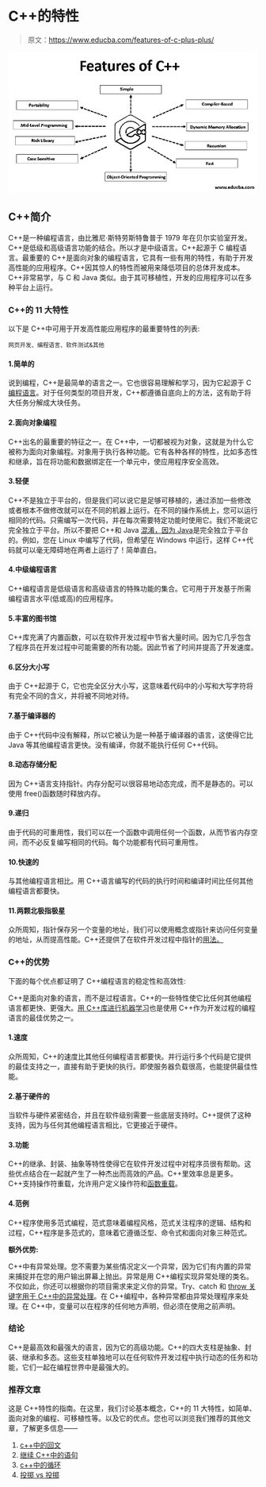 # C++的特性

> 原文：<https://www.educba.com/features-of-c-plus-plus/>

![Features of C++](img/b146251361f73226645a79092ef0f7b0.png)



## C++简介

C++是一种编程语言，由比雅尼·斯特劳斯特鲁普于 1979 年在贝尔实验室开发。C++是低级和高级语言功能的结合。所以才是中级语言。C++起源于 C 编程语言。最重要的 C++是面向对象的编程语言，它具有一些有用的特性，有助于开发高性能的应用程序。C++因其惊人的特性而被用来降低项目的总体开发成本。C++非常易学，与 C 和 Java 类似。由于其可移植性，开发的应用程序可以在多种平台上运行。

### C++的 11 大特性

以下是 C++中可用于开发高性能应用程序的最重要特性的列表:

<small>网页开发、编程语言、软件测试&其他</small>

#### 1.简单的

说到编程，C++是最简单的语言之一。它也很容易理解和学习，因为它起源于 C [编程语言](https://www.educba.com/what-is-a-programming-language/)。对于任何类型的项目开发，C++都遵循自底向上的方法，这有助于将大任务分解成大块任务。

#### 2.面向对象编程

C++出名的最重要的特征之一。在 C++中，一切都被视为对象，这就是为什么它被称为面向对象编程。对象用于执行各种功能。它有各种各样的特性，比如多态性和继承，旨在将功能和数据绑定在一个单元中，使应用程序安全高效。

#### 3.轻便

C++不是独立于平台的，但是我们可以说它是足够可移植的，通过添加一些修改或者根本不做修改就可以在不同的机器上运行。在不同的操作系统上，您可以运行相同的代码。只需编写一次代码，并在每次需要特定功能时使用它。我们不能说它完全独立于平台。所以不要把 C++和 Java [混淆，因为 Java](https://www.educba.com/what-is-java/)是完全独立于平台的。例如，您在 Linux 中编写了代码，但希望在 Windows 中运行，这样 C++代码就可以毫无障碍地在两者上运行了！简单直白。

#### 4.中级编程语言

C++编程语言是低级语言和高级语言的特殊功能的集合。它可用于开发基于所需编程语言水平(低或高)的应用程序。

#### 5.丰富的图书馆

C++库充满了内置函数，可以在软件开发过程中节省大量时间。因为它几乎包含了程序员在开发过程中可能需要的所有功能。因此节省了时间并提高了开发速度。

#### 6.区分大小写

由于 C++起源于 C，它也完全区分大小写，这意味着代码中的小写和大写字符将有完全不同的含义，并将被不同地对待。

#### 7.基于编译器的

由于 C++代码中没有解释，所以它被认为是一种基于编译器的语言，这使得它比 Java 等其他编程语言更快。没有编译，你就不能执行任何 C++代码。

#### 8.动态存储分配

因为 C++语言支持指针。内存分配可以很容易地动态完成，而不是静态的。可以使用 free()函数随时释放内存。

#### 9.递归

由于代码的可重用性，我们可以在一个函数中调用任何一个函数，从而节省内存空间，而不必反复编写相同的代码。每个功能都有代码可重用性。

#### 10.快速的

与其他编程语言相比。用 C++语言编写的代码的执行时间和编译时间比任何其他编程语言都要快。

#### 11.两颗北极指极星

众所周知，指针保存另一个变量的地址，我们可以使用概念或指针来访问任何变量的地址，从而提高性能。C++还提供了在软件开发过程中指针的[用法。](https://www.educba.com/pointers-in-data-structure/)

### C++的优势

下面的每个优点都证明了 C++编程语言的稳定性和高效性:

C++是面向对象的语言，而不是过程语言。C++的一些特性使它比任何其他编程语言都更快、更强大。[用 C++库进行机器学习](https://www.educba.com/machine-learning-c-plus-plus-library/)也是使用 C++作为开发过程的编程语言的最佳优势之一。

#### 1.速度

众所周知，C++的速度比其他任何编程语言都要快。并行运行多个代码是它提供的最佳支持之一，直接有助于更快的执行。即使服务器负载很高，也能提供最佳性能。

#### 2.基于硬件的

当软件与硬件紧密结合，并且在软件级别需要一些底层支持时。C++提供了这种支持，因为与任何其他编程语言相比，它更接近于硬件。

#### 3.功能

C++的继承、封装、抽象等特性使得它在软件开发过程中对程序员很有帮助。这些优点结合在一起就产生了一种杰出而高效的产品。C++里效率总是更多。C++支持操作符重载，允许用户定义操作符和[函数重载](https://www.educba.com/function-overloading-in-c-plus-plus/)。

#### 4.范例

C++程序使用多范式编程，范式意味着编程风格，范式关注程序的逻辑、结构和过程，C++程序是多范式的，意味着它遵循泛型、命令式和面向对象三种范式。

**额外优势:**

C++中有异常处理。您不需要为某些情况定义一个异常，因为它们有内置的异常来捕捉并在您的用户输出屏幕上抛出。异常是用 C++编程实现异常处理的类名。不仅如此，你还可以根据你的项目需求来定义你的异常。Try、catch 和 [throw 关键字用于 C++中的异常处理](https://www.educba.com/throw-keyword-in-java/)。在 C++编程中，各种异常都由异常处理程序来处理。在 C++中，变量可以在程序的任何地方声明，但必须在使用之前声明。

### 结论

C++是最高效和最强大的语言，因为它的高级功能。C++的四大支柱是抽象、封装、继承和多态。这些支柱单独地可以在任何软件开发过程中执行动态的任务和功能，它们一起在编程世界中是最强大的。

### 推荐文章

这是 C++特性的指南。在这里，我们讨论基本概念，C++的 11 大特性，如简单、面向对象的编程、可移植性等。以及它的优点。您也可以浏览我们推荐的其他文章，了解更多信息——

1.  [c++中的回文](https://www.educba.com/palindrome-in-c-plus-plus/)
2.  [继续 C++中的语句](https://www.educba.com/continue-statement-in-c-plus-plus/)
3.  [c++中的循环](https://www.educba.com/loops-in-c-plus-plus/)
4.  [投掷 vs 投掷](https://www.educba.com/throw-vs-throws/)





